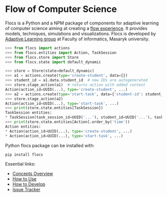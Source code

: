 # Flow of Computer Science

Flocs is a Python and a NPM package of components for adaptive learning of computer science aiming at creating a [flow experience][1].
It provides models, techniques, simulations and visualizations.
Flocs is developed by [Adaptive Learning group][2] at Faculty of informatics, Masaryk university.

  [1]: https://en.wikipedia.org/wiki/Flow_(psychology)
  [2]: http://www.fi.muni.cz/adaptivelearning/

```python
>>> from flocs import actions
>>> from flocs.entities import Action, TaskSession
>>> from flocs.store import Store
>>> from flocs.state import default_dynamic

>>> store = Store(state=default_dynamic)
>>> a1 = actions.create(type='create-student', data={})
>>> student_id = a1.data.student_id  # new IDs are autogenerated
>>> store.stage_action(a1)  # returns action with added context
Action(action_id=UUID(...), type='create-student', ...)
>>> a2 = actions.create(type='start-task', data={'student-id': student_id, 'task-id': 'three-steps-forward'})
>>> store.stage_action(a2)
Action(action_id=UUID(...), type='start-task', ...)
>>> print(store.state.entities[TaskSession])
TaskSession entities:
* TaskSession(task_session_id=UUID('...'), student_id=UUID('...'), task_id='three-steps-forward', solved=False, ...)
>>> print(store.state.entities[Action].order_by('time'))
Action entities:
* Action(action_id=UUID(...), type='create-student', ...)
* Action(action_id=UUID(...), type='start-task', ...)

```

Python flocs package can be installed with:

```
pip install flocs
```

Essential links:

* [Concepts Overview](https://github.com/adaptive-learning/flocs-core/blob/master/docs/concepts-overview.md)
* [How to Use](https://github.com/adaptive-learning/flocs-core/blob/master/docs/how-to-use.md)
* [How to Develop](https://github.com/adaptive-learning/flocs-core/blob/master/docs/how-to-develop.md)
* [Issue Tracker](https://github.com/adaptive-learning/flocs-core/issues)
